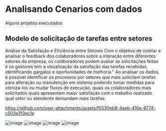 # Analisando Cenarios com dados

Alguns projetos executados

## Modelo de solicitação de tarefas entre setores

Análise da Satisfação e Eficiência entre Setores
   Com o objetivo de coletar e analisar o feedback dos colaboradores sobre a interação entre diferentes setores da empresa, os colaboradores podem avaliar as solicitações feitas é os gestores tem a visualização da satisfação das tarefas recebidas, identificando gargalos e oportunidades de melhoria."
   Ao analisar os dados, é possível identificar os processos por setores que mais solicitam tarefas para alteração ou manutenção em sistema podendo tomar medidas para otimizá-los ou mudar fluxos de execução, quais os colaboradores mais solicitados quais apresentam maior satisfação com o trabalho realizado qual setor ou atendente demandam mais tarefas.
   



https://github.com/user-attachments/assets/f5530eb8-4aeb-416e-9774-c503e7f3ec1e

![image](https://github.com/user-attachments/assets/81b2b166-be23-454b-a0ab-b6cd1c012bdf)
![image](https://github.com/user-attachments/assets/468c295f-0e5e-48d9-9a74-ed29db9c96fe)
![image](https://github.com/user-attachments/assets/f235b47e-83a9-4229-a090-d46a9b1fdc88)
![image](https://github.com/user-attachments/assets/9c5aa762-fdbf-4bc4-9a1a-bd61ff299104)



